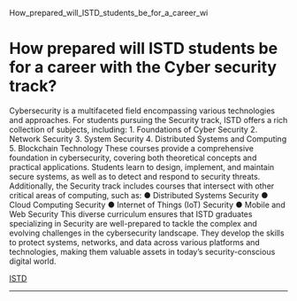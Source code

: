 How_prepared_will_ISTD_students_be_for_a_career_wi



How prepared will ISTD students be for a career with the Cyber security track?
==============================================================================

Cybersecurity is a multifaceted field encompassing various technologies and approaches. For students pursuing the Security track, ISTD offers a rich collection of subjects, including: 1. Foundations of Cyber Security 2. Network Security 3. System Security 4. Distributed Systems and Computing 5. Blockchain Technology These courses provide a comprehensive foundation in cybersecurity, covering both theoretical concepts and practical applications. Students learn to design, implement, and maintain secure systems, as well as to detect and respond to security threats. Additionally, the Security track includes courses that intersect with other critical areas of computing, such as: ● Distributed Systems Security ● Cloud Computing Security ● Internet of Things (IoT) Security ● Mobile and Web Security This diverse curriculum ensures that ISTD graduates specializing in Security are well-prepared to tackle the complex and evolving challenges in the cybersecurity landscape. They develop the skills to protect systems, networks, and data across various platforms and technologies, making them valuable assets in today’s security-conscious digital world.

[ISTD](https://www.sutd.edu.sg/istd/tag/istd/)

---

